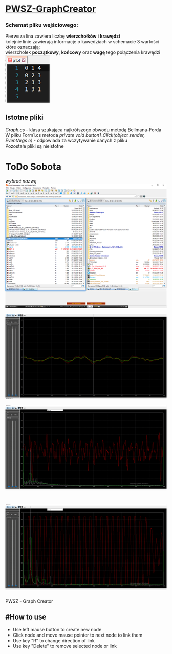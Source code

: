 # <a href="https://informacja.github.io/PWSZ-GraphCreator/">PWSZ-GraphCreator</a>

### Schemat pliku wejściowego:
Pierwsza lina zawiera liczbę <b>wierzchołków</b> i <b>krawędzi</b><br>
kolejnie linie zawierają informacje o kawędziach w schemacie 3 wartości które oznaczają:<br>
wierzchołek <b>początkowy</b>, <b>końcowy</b> oraz <b>wagę</b> tego połączenia krawędzi                                                                             
<img src="/img/in.png"> </img>

## Istotne pliki
<i> Graph.cs</i> - klasa szukająca najkrótszego obwodu metodą Bellmana-Forda <br>
W pliku Form1.cs metoda <i> private void button1_Click(object sender, EventArgs e)</i> - odpowiada za wczytywanie danych z pliku <br>
Pozostałe pliki są nieistotne

# ToDo Sobota
_wybrać nazwę_
<img src="img/mc.png"> </img>

<img src="img/1.png"> </img>

<img src="img/2.png"> </img>

<img src="img/3.png"> </img>
=======
PWSZ - Graph Creator

#How to use
-------
- Use left mause button to create new node
- Click node and move mause pointer to next node to link them
- Use key "R" to change direction of link
- Use key "Delete" to remove selected node or link
